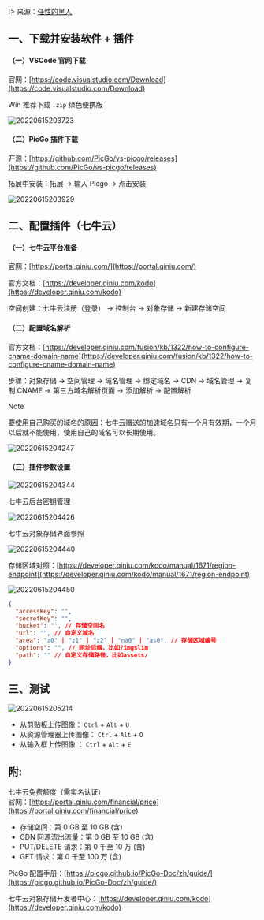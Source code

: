 !> 来源：[任性的黑人](https://zhuanlan.zhihu.com/p/163826941)

## 一、下载并安装软件 + 插件

#### （一）VSCode 官网下载

官网：[https://code.visualstudio.com/Download](https://code.visualstudio.com/Download)

Win 推荐下载 `.zip` 绿色便携版

![20220615203723](assets/20220615203723.png)

#### （二）PicGo 插件下载

开源：[https://github.com/PicGo/vs-picgo/releases](https://github.com/PicGo/vs-picgo/releases)

拓展中安装：拓展 → 输入 Picgo → 点击安装

![20220615203929](assets/20220615203929.png)

## 二、配置插件（七牛云）

#### （一）七牛云平台准备

官网：[https://portal.qiniu.com/](https://portal.qiniu.com/)

官方文档：[https://developer.qiniu.com/kodo](https://developer.qiniu.com/kodo)

空间创建：七牛云注册（登录） → 控制台 → 对象存储 → 新建存储空间

#### （二）配置域名解析

官方文档：[https://developer.qiniu.com/fusion/kb/1322/how-to-configure-cname-domain-name](https://developer.qiniu.com/fusion/kb/1322/how-to-configure-cname-domain-name)

步骤：对象存储 → 空间管理 → 域名管理 → 绑定域名 → CDN → 域名管理 → 复制 CNAME → 第三方域名解析页面 → 添加解析 → 配置解析

> [!NOTE]
> 要使用自己购买的域名的原因：七牛云赠送的加速域名只有一个月有效期，一个月以后就不能使用，使用自己的域名可以长期使用。

![20220615204247](assets/20220615204247.png)


#### （三）插件参数设置

![20220615204344](assets/20220615204344.png)


七牛云后台密钥管理

![20220615204426](assets/20220615204426.png)


七牛云对象存储界面参照

![20220615204440](assets/20220615204440.png)

存储区域对照：[https://developer.qiniu.com/kodo/manual/1671/region-endpoint](https://developer.qiniu.com/kodo/manual/1671/region-endpoint)

![20220615204450](assets/20220615204450.png)


```json
{
  "accessKey": "",
  "secretKey": "",
  "bucket": "", // 存储空间名
  "url": "", // 自定义域名
  "area": "z0" | "z1" | "z2" | "na0" | "as0", // 存储区域编号
  "options": "", // 网址后缀，比如?imgslim
  "path": "" // 自定义存储路径，比如assets/
}
```



## 三、测试

![20220615205214](assets/20220615205214.png)

- 从剪贴板上传图像： `Ctrl` + `Alt` + `U`
- 从资源管理器上传图像： `Ctrl` + `Alt` + `O`
- 从输入框上传图像 ： `Ctrl` + `Alt` + `E`



## 附:

七牛云免费额度（需实名认证）  
官网：[https://portal.qiniu.com/financial/price](https://portal.qiniu.com/financial/price)

- 存储空间：第 0 GB 至 10 GB (含)
- CDN 回源流出流量：第 0 GB 至 10 GB (含)
- PUT/DELETE 请求：第 0 千至 10 万 (含)
- GET 请求：第 0 千至 100 万 (含)

PicGo 配置手册：[https://picgo.github.io/PicGo-Doc/zh/guide/](https://picgo.github.io/PicGo-Doc/zh/guide/)

七牛云对象存储开发者中心：[https://developer.qiniu.com/kodo](https://developer.qiniu.com/kodo)



